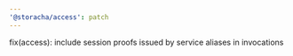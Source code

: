 ```yaml
---
'@storacha/access': patch
---
```


fix(access): include session proofs issued by service aliases in invocations
